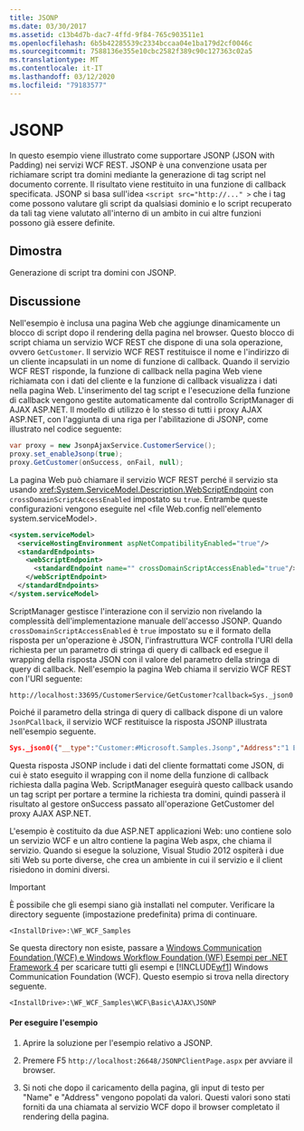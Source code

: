 ```yaml
---
title: JSONP
ms.date: 03/30/2017
ms.assetid: c13b4d7b-dac7-4ffd-9f84-765c903511e1
ms.openlocfilehash: 6b5b42285539c2334bccaa04e1ba179d2cf0046c
ms.sourcegitcommit: 7588136e355e10cbc2582f389c90c127363c02a5
ms.translationtype: MT
ms.contentlocale: it-IT
ms.lasthandoff: 03/12/2020
ms.locfileid: "79183577"
---
```

# <a name="jsonp"></a>JSONP
In questo esempio viene illustrato come supportare JSONP (JSON with Padding) nei servizi WCF REST. JSONP è una convenzione usata per richiamare script tra domini mediante la generazione di tag script nel documento corrente. Il risultato viene restituito in una funzione di callback specificata. JSONP si basa sull'idea `<script src="http://..." >` che i tag come possono valutare gli script da qualsiasi dominio e lo script recuperato da tali tag viene valutato all'interno di un ambito in cui altre funzioni possono già essere definite.

## <a name="demonstrates"></a>Dimostra
 Generazione di script tra domini con JSONP.

## <a name="discussion"></a>Discussione
 Nell'esempio è inclusa una pagina Web che aggiunge dinamicamente un blocco di script dopo il rendering della pagina nel browser. Questo blocco di script chiama un servizio WCF REST che dispone di una sola operazione, ovvero `GetCustomer`. Il servizio WCF REST restituisce il nome e l'indirizzo di un cliente incapsulati in un nome di funzione di callback. Quando il servizio WCF REST risponde, la funzione di callback nella pagina Web viene richiamata con i dati del cliente e la funzione di callback visualizza i dati nella pagina Web. L'inserimento del tag script e l'esecuzione della funzione di callback vengono gestite automaticamente dal controllo ScriptManager di AJAX ASP.NET. Il modello di utilizzo è lo stesso di tutti i proxy AJAX ASP.NET, con l'aggiunta di una riga per l'abilitazione di JSONP, come illustrato nel codice seguente:

```csharp
var proxy = new JsonpAjaxService.CustomerService();
proxy.set_enableJsonp(true);
proxy.GetCustomer(onSuccess, onFail, null);
```

 La pagina Web può chiamare il servizio WCF REST perché il servizio sta usando <xref:System.ServiceModel.Description.WebScriptEndpoint> con `crossDomainScriptAccessEnabled` impostato su `true`. Entrambe queste configurazioni vengono eseguite nel \<file Web.config nell'elemento system.serviceModel>.

```xml
<system.serviceModel>
  <serviceHostingEnvironment aspNetCompatibilityEnabled="true"/>
  <standardEndpoints>
    <webScriptEndpoint>
      <standardEndpoint name="" crossDomainScriptAccessEnabled="true"/>
    </webScriptEndpoint>
  </standardEndpoints>
</system.serviceModel>
```

 ScriptManager gestisce l'interazione con il servizio non rivelando la complessità dell'implementazione manuale dell'accesso JSONP. Quando `crossDomainScriptAccessEnabled` è `true` impostato su e il formato della risposta per un'operazione è JSON, l'infrastruttura WCF controlla l'URI della richiesta per un parametro di stringa di query di callback ed esegue il wrapping della risposta JSON con il valore del parametro della stringa di query di callback. Nell'esempio la pagina Web chiama il servizio WCF REST con l'URI seguente:

```http
http://localhost:33695/CustomerService/GetCustomer?callback=Sys._json0
```

 Poiché il parametro della stringa di query di callback dispone di un valore `JsonPCallback`, il servizio WCF restituisce la risposta JSONP illustrata nell'esempio seguente.

```json
Sys._json0({"__type":"Customer:#Microsoft.Samples.Jsonp","Address":"1 Example Way","Name":"Bob"});
```

 Questa risposta JSONP include i dati del cliente formattati come JSON, di cui è stato eseguito il wrapping con il nome della funzione di callback richiesta dalla pagina Web. ScriptManager eseguirà questo callback usando un tag script per portare a termine la richiesta tra domini, quindi passerà il risultato al gestore onSuccess passato all'operazione GetCustomer del proxy AJAX ASP.NET.

 L'esempio è costituito da due ASP.NET applicazioni Web: uno contiene solo un servizio WCF e un altro contiene la pagina Web aspx, che chiama il servizio. Quando si esegue la soluzione, Visual Studio 2012 ospiterà i due siti Web su porte diverse, che crea un ambiente in cui il servizio e il client risiedono in domini diversi.

> [!IMPORTANT]
> È possibile che gli esempi siano già installati nel computer. Verificare la directory seguente (impostazione predefinita) prima di continuare.  
>
> `<InstallDrive>:\WF_WCF_Samples`  
>
> Se questa directory non esiste, passare a [Windows Communication Foundation (WCF) e Windows Workflow Foundation (WF) Esempi per .NET Framework 4](https://www.microsoft.com/download/details.aspx?id=21459) per scaricare tutti gli esempi e [!INCLUDE[wf1](../../../../includes/wf1-md.md)] Windows Communication Foundation (WCF). Questo esempio si trova nella directory seguente.  
>
> `<InstallDrive>:\WF_WCF_Samples\WCF\Basic\AJAX\JSONP`  
  
#### <a name="to-run-the-sample"></a>Per eseguire l'esempio  
  
1. Aprire la soluzione per l'esempio relativo a JSONP.  
  
2. Premere F5 `http://localhost:26648/JSONPClientPage.aspx` per avviare il browser.  
  
3. Si noti che dopo il caricamento della pagina, gli input di testo per "Name" e "Address" vengono popolati da valori.  Questi valori sono stati forniti da una chiamata al servizio WCF dopo il browser completato il rendering della pagina.
